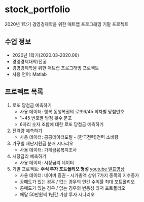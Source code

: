 # stock_portfolio
2020년 1학기 경영경제학을 위한 매트랩 프로그래밍 기말 프로젝트

## 수업 정보
- 2020년 1학기(2020.03-2020.06)
- 경영경제대학/전공
- 경영경제학을 위한 매트랩 프로그래밍 프로젝트
- 사용 언어: Matlab

## 프로젝트 목록
1. 로또 당첨금 예측하기
    - 사용 데이터: 행복 동행복권의 로또6/45 회차별 당첨번호
    - 1~45 번호별 당첨 횟수 분포
    - 6자리 숫자 조합에 대한 로또 당첨금 예측하기
2. 전력량 예측하기
    - 사용 데이터: 공공데이터포털 - (한국전력)전력 소비량 
3. 가구별 재난지원금 분배 시나리오
    - 사용 데이터: 가계금융복지조사
4. 시장금리 예측하기
    - 사용 데이터: 시장금리 데이터
5. 기말 프로젝트: **주식 투자 포트폴리오 형성** [youtube 발표영상](https://www.youtube.com/watch?v=6Nd6O5a27U8)
    - 사용 데이터: 네이버 증권 - 시가총액 상위 7가지 종목의 지수종가
    - 공매도가 있는 경우 / 없는 경우의 연간 수익률 최대 포트폴리오
    - 공매도가 있는 경우 / 없는 경우의 변동성 최저 포트폴리오
    - 매달 50만원씩 1년간 가상 투자 시나리오
